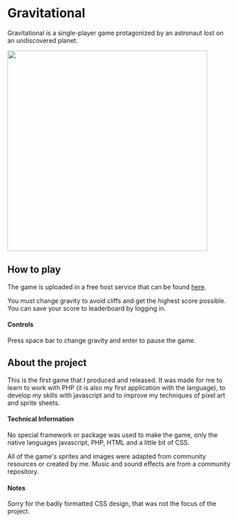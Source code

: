 # Gravitational

Gravitational is a single-player game protagonized by an astronaut lost on an undiscovered planet.

<img src=https://user-images.githubusercontent.com/50156875/87315626-005aaf80-c4fb-11ea-8d17-37bb75aa5d65.PNG width=450 heigth=450/>


## How to play

The game is uploaded in a free host service that can be found [here](http://gravitational.epizy.com).

You must change gravity to avoid cliffs and get the highest score possible. You can save your score to leaderboard by logging in.

#### Controls
Press space bar to change gravity and enter to pause the game.

## About the project
This is the first game that I produced and released. It was made for me to learn to work with PHP (it is also my first application with the language), to develop my skills with javascript and to improve my techniques of pixel art and sprite sheets.

#### Technical Information
No special framework or package was used to make the game, only the native languages ​​javascript, PHP, HTML and a little bit of CSS.

All of the game's sprites and images were adapted from community resources or created by me. 
Music and sound effects are from a community repository.

#### Notes
Sorry for the badly formatted CSS design, that was not the focus of the project.
